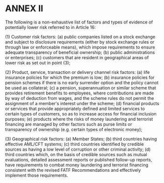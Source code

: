 # ANNEX II

The following is a non-exhaustive list of factors and types of evidence of potentially lower risk referred to in Article 16:

(1) Customer risk factors: (a) public companies listed on a stock exchange and subject to disclosure requirements (either by stock exchange rules or through law or enforceable means), which impose requirements to ensure adequate transparency of beneficial ownership; (b) public administrations or enterprises; (c) customers that are resident in geographical areas of lower risk as set out in point (3);

(2) Product, service, transaction or delivery channel risk factors: (a) life insurance policies for which the premium is low; (b) insurance policies for pension schemes if there is no early surrender option and the policy cannot be used as collateral; (c) a pension, superannuation or similar scheme that provides retirement benefits to employees, where contributions are made by way of deduction from wages, and the scheme rules do not permit the assignment of a member's interest under the scheme; (d) financial products or services that provide appropriately defined and limited services to certain types of customers, so as to increase access for financial inclusion purposes; (e) products where the risks of money laundering and terrorist financing are managed by other factors such as purse limits or transparency of ownership (e.g. certain types of electronic money);

(3) Geographical risk factors: (a) Member States; (b) third countries having effective AML/CFT systems; (c) third countries identified by credible sources as having a low level of corruption or other criminal activity; (d) third countries which, on the basis of credible sources such as mutual evaluations, detailed assessment reports or published follow-up reports, have requirements to combat money laundering and terrorist financing consistent with the revised FATF Recommendations and effectively implement those requirements.

